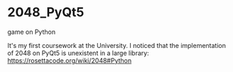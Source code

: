 # 2048_PyQt5
game on Python

It's my first coursework at the University. 
I noticed that the implementation of 2048 on PyQt5 is unexistent in a large library:
https://rosettacode.org/wiki/2048#Python

